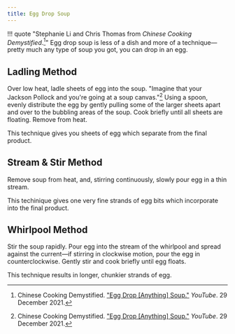 ```yaml
---
title: Egg Drop Soup
---
```

!!! quote "Stephanie Li and Chris Thomas from _Chinese Cooking Demystified_.[^demystified]"
    Egg drop soup is less of a dish and more of a technique—pretty much any type of soup you got, you can drop in an egg.

## Ladling Method

Over low heat, ladle sheets of egg into the soup. "Imagine that your Jackson Pollock and you're going at a soup canvas."[^demystified] Using a spoon, evenly distribute the egg by gently pulling some of the larger sheets apart and over to the bubbling areas of the soup. Cook briefly until all sheets are floating. Remove from heat.

This technique gives you sheets of egg which separate from the final product.

## Stream & Stir Method

Remove soup from heat, and, stirring continuously, slowly pour egg in a thin stream.

This techinique gives one very fine strands of egg bits which incorporate into the final product.

## Whirlpool Method

Stir the soup rapidly. Pour egg into the stream of the whirlpool and spread against the current—if stirring in clockwise motion, pour the egg in counterclockwise. Gently stir and cook briefly until egg floats.

This technique results in longer, chunkier strands of egg.

[^demystified]:
    Chinese Cooking Demystified. ["Egg Drop [Anything] Soup."](https://www.youtube.com/watch?v=jz2KcqzP7kM) _YouTube_. 29 December 2021.
[^gallary]:
    Gallary, Christine. ["How To Make Egg Drop Soup."](https://www.thekitchn.com/how-to-make-egg-drop-soup-159379) 8 November 2019.
[^lopez-alt]:
    López-Alt, J. Kenji. ["Egg Drop Soup Recipe."](https://www.seriouseats.com/recipes/2011/04/chinese-egg-drop-soup-recipe.html) 14 April 2011.

